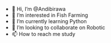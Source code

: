 - 👋 Hi, I’m @Andibirawa
- 👀 I’m interested in Fish Farming
- 🌱 I’m currently learning Python
- 💞️ I’m looking to collaborate on Robotic
- 📫 How to reach me study

<!---
Andibirawa/Andibirawa is a ✨ special ✨ repository because its `README.md` (this file) appears on your GitHub profile.
You can click the Preview link to take a look at your changes.
--->

